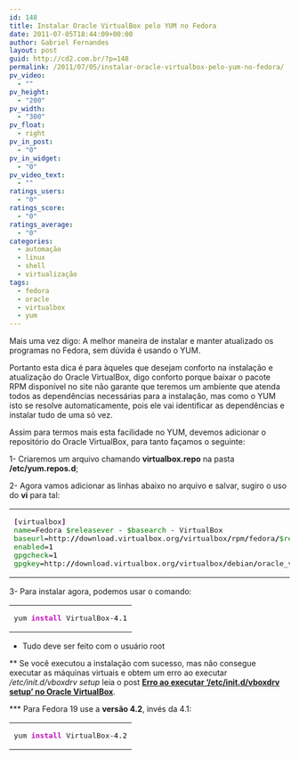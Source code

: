 ```yaml
---
id: 148
title: Instalar Oracle VirtualBox pelo YUM no Fedora
date: 2011-07-05T18:44:09+00:00
author: Gabriel Fernandes
layout: post
guid: http://cd2.com.br/?p=148
permalink: /2011/07/05/instalar-oracle-virtualbox-pelo-yum-no-fedora/
pv_video:
  - ""
pv_height:
  - "200"
pv_width:
  - "300"
pv_float:
  - right
pv_in_post:
  - "0"
pv_in_widget:
  - "0"
pv_video_text:
  - ""
ratings_users:
  - "0"
ratings_score:
  - "0"
ratings_average:
  - "0"
categories:
  - automação
  - linux
  - shell
  - virtualização
tags:
  - fedora
  - oracle
  - virtualbox
  - yum
---
```

Mais uma vez digo: A melhor maneira de instalar e manter atualizado os programas no Fedora, sem dúvida é usando o YUM.

Portanto esta dica é para àqueles que desejam conforto na instalação e atualização do Oracle VirtualBox, digo conforto porque baixar o pacote RPM disponível no site não garante que teremos um ambiente que atenda todos as dependências necessárias para a instalação, mas como o YUM isto se resolve automaticamente, pois ele vai identificar as dependências e instalar tudo de uma só vez. 

Assim para termos mais esta facilidade no YUM, devemos adicionar o repositório do Oracle VirtualBox, para tanto façamos o seguinte:

<!--more-->

1- Criaremos um arquivo chamando **virtualbox.repo** na pasta **/etc/yum.repos.d**;

2- Agora vamos adicionar as linhas abaixo no arquivo e salvar, sugiro o uso do **vi** para tal:

<div class="wp_codebox">
  <table>
    <tr id="p14823">
      <td class="code" id="p148code23">
        <pre class="bash" style="font-family:monospace;"><span style="color: #7a0874; font-weight: bold;">&#91;</span>virtualbox<span style="color: #7a0874; font-weight: bold;">&#93;</span>
<span style="color: #007800;">name</span>=Fedora <span style="color: #007800;">$releasever</span> - <span style="color: #007800;">$basearch</span> - VirtualBox
<span style="color: #007800;">baseurl</span>=http:<span style="color: #000000; font-weight: bold;">//</span>download.virtualbox.org<span style="color: #000000; font-weight: bold;">/</span>virtualbox<span style="color: #000000; font-weight: bold;">/</span>rpm<span style="color: #000000; font-weight: bold;">/</span>fedora<span style="color: #000000; font-weight: bold;">/</span><span style="color: #007800;">$releasever</span><span style="color: #000000; font-weight: bold;">/</span><span style="color: #007800;">$basearch</span>
<span style="color: #007800;">enabled</span>=<span style="color: #000000;">1</span>
<span style="color: #007800;">gpgcheck</span>=<span style="color: #000000;">1</span>
<span style="color: #007800;">gpgkey</span>=http:<span style="color: #000000; font-weight: bold;">//</span>download.virtualbox.org<span style="color: #000000; font-weight: bold;">/</span>virtualbox<span style="color: #000000; font-weight: bold;">/</span>debian<span style="color: #000000; font-weight: bold;">/</span>oracle_vbox.asc</pre>
      </td>
    </tr>
  </table>
</div>

3- Para instalar agora, podemos usar o comando:

<div class="wp_codebox">
  <table>
    <tr id="p14824">
      <td class="code" id="p148code24">
        <pre class="bash" style="font-family:monospace;">yum <span style="color: #c20cb9; font-weight: bold;">install</span> VirtualBox-<span style="color: #000000;">4.1</span></pre>
      </td>
    </tr>
  </table>
</div>

* Tudo deve ser feito com o usuário root

** Se você executou a instalação com sucesso, mas não consegue executar as máquinas virtuais e obtem um erro ao executar _/etc/init.d/vboxdrv setup_ leia o post [**Erro ao executar ‘/etc/init.d/vboxdrv setup’ no Oracle VirtualBox**](http://cd2.com.br/2011/07/18/erro-ao-executar-etcinit-dvboxdrv-setup-no-oracle-virtualbox/).

\*** Para Fedora 19 use a **versão 4.2**, invés da 4.1:

<div class="wp_codebox">
  <table>
    <tr id="p14825">
      <td class="code" id="p148code25">
        <pre class="bash" style="font-family:monospace;">yum <span style="color: #c20cb9; font-weight: bold;">install</span> VirtualBox-<span style="color: #000000;">4.2</span></pre>
      </td>
    </tr>
  </table>
</div>